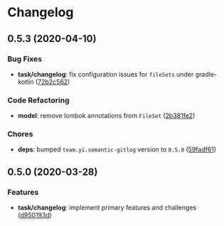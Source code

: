 # Changelog

## 0.5.3 (2020-04-10)

### Bug Fixes

- **task/changelog**: fix configuration issues for `fileSets` under gradle-kotlin ([72b2c562](https://github.com/ymind/gradle-semantic-gitlog/commit/72b2c562333063db772bc4ac30b20519153f056d))


### Code Refactoring

- **model**: remove lombok annotations from `FileSet` ([2b381fe2](https://github.com/ymind/gradle-semantic-gitlog/commit/2b381fe2ad07532c06e239c2ab0cda613b736e0b))


### Chores

- **deps**: bumped `team.yi.semantic-gitlog` version to `0.5.0` ([59fadf61](https://github.com/ymind/gradle-semantic-gitlog/commit/59fadf616d1d86abbf1da954819438dd2b7ed7f7))


## 0.5.0 (2020-03-28)

### Features

- **task/changelog**: implement primary features and challenges ([d950193d](https://github.com/ymind/gradle-semantic-gitlog/commit/d950193d1249573fe78cb42182eb15699b96d72c))


